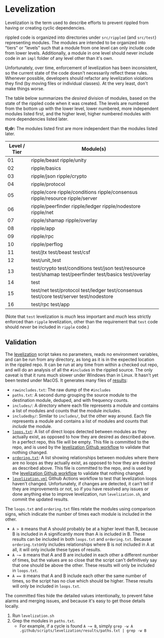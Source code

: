 # Levelization

Levelization is the term used to describe efforts to prevent rippled from
having or creating cyclic dependencies.

rippled code is organized into directories under `src/rippled` (and
`src/test`) representing modules. The modules are intended to be
organized into "tiers" or "levels" such that a module from one level can
only include code from lower levels. Additionally, a module
in one level should never include code in an `impl` folder of any level
other than it's own.

Unfortunately, over time, enforcement of levelization has been
inconsistent, so the current state of the code doesn't necessarily
reflect these rules. Whenever possible, developers should refactor any
levelization violations they find (by moving files or individual
classes). At the very least, don't make things worse.

The table below summarizes the _desired_ division of modules, based on the
state of the rippled code when it was created. The levels are numbered from
the bottom up with the lower level, lower numbered, more independent
modules listed first, and the higher level, higher numbered modules with
more dependencies listed later.

**tl;dr:** The modules listed first are more independent than the modules
listed later.

| Level / Tier | Module(s)                                                                                                |
| ------------ | -------------------------------------------------------------------------------------------------------- |
| 01           | ripple/beast ripple/unity                                                                                |
| 02           | ripple/basics                                                                                            |
| 03           | ripple/json ripple/crypto                                                                                |
| 04           | ripple/protocol                                                                                          |
| 05           | ripple/core ripple/conditions ripple/consensus ripple/resource ripple/server                             |
| 06           | ripple/peerfinder ripple/ledger ripple/nodestore ripple/net                                              |
| 07           | ripple/shamap ripple/overlay                                                                             |
| 08           | ripple/app                                                                                               |
| 09           | ripple/rpc                                                                                               |
| 10           | ripple/perflog                                                                                           |
| 11           | test/jtx test/beast test/csf                                                                             |
| 12           | test/unit_test                                                                                           |
| 13           | test/crypto test/conditions test/json test/resource test/shamap test/peerfinder test/basics test/overlay |
| 14           | test                                                                                                     |
| 15           | test/net test/protocol test/ledger test/consensus test/core test/server test/nodestore                   |
| 16           | test/rpc test/app                                                                                        |

(Note that `test` levelization is _much_ less important and _much_ less
strictly enforced than `ripple` levelization, other than the requirement
that `test` code should _never_ be included in `ripple` code.)

## Validation

The [levelization](generate.sh) script takes no parameters,
reads no environment variables, and can be run from any directory,
as long as it is in the expected location in the rippled repo.
It can be run at any time from within a checked out repo, and will
do an analysis of all the `#include`s in
the rippled source. The only caveat is that it runs much slower
under Windows than in Linux. It hasn't yet been tested under MacOS.
It generates many files of [results](results):

- `rawincludes.txt`: The raw dump of the `#includes`
- `paths.txt`: A second dump grouping the source module
  to the destination module, deduped, and with frequency counts.
- `includes/`: A directory where each file represents a module and
  contains a list of modules and counts that the module _includes_.
- `includedby/`: Similar to `includes/`, but the other way around. Each
  file represents a module and contains a list of modules and counts
  that _include_ the module.
- [`loops.txt`](results/loops.txt): A list of direct loops detected
  between modules as they actually exist, as opposed to how they are
  desired as described above. In a perfect repo, this file will be
  empty.
  This file is committed to the repo, and is used by the [levelization
  Github workflow](../../workflows/check-levelization.yml) to validate
  that nothing changed.
- [`ordering.txt`](results/ordering.txt): A list showing relationships
  between modules where there are no loops as they actually exist, as
  opposed to how they are desired as described above.
  This file is committed to the repo, and is used by the [levelization
  Github workflow](../../workflows/check-levelization.yml) to validate
  that nothing changed.
- [`levelization.yml`](../../workflows/check-levelization.yml)
  Github Actions workflow to test that levelization loops haven't
  changed. Unfortunately, if changes are detected, it can't tell if
  they are improvements or not, so if you have resolved any issues or
  done anything else to improve levelization, run `levelization.sh`,
  and commit the updated results.

The `loops.txt` and `ordering.txt` files relate the modules
using comparison signs, which indicate the number of times each
module is included in the other.

- `A > B` means that A should probably be at a higher level than B,
  because B is included in A significantly more than A is included in B.
  These results can be included in both `loops.txt` and `ordering.txt`.
  Because `ordering.txt`only includes relationships where B is not
  included in A at all, it will only include these types of results.
- `A ~= B` means that A and B are included in each other a different
  number of times, but the values are so close that the script can't
  definitively say that one should be above the other. These results
  will only be included in `loops.txt`.
- `A == B` means that A and B include each other the same number of
  times, so the script has no clue which should be higher. These results
  will only be included in `loops.txt`.

The committed files hide the detailed values intentionally, to
prevent false alarms and merging issues, and because it's easy to
get those details locally.

1. Run `levelization.sh`
2. Grep the modules in `paths.txt`.
   - For example, if a cycle is found `A ~= B`, simply `grep -w
A .github/scripts/levelization/results/paths.txt | grep -w B`
